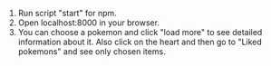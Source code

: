 1. Run script "start" for npm.
2. Open localhost:8000 in your browser.
3. You can choose a pokemon and click "load more"
 to see detailed information about it. Also click on the heart
 and then go to "Liked pokemons" and see only chosen items.